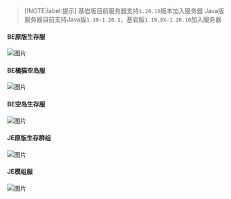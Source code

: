 > [!NOTE|label:提示]
> 基岩版目前服务器支持`1.20.10`版本加入服务器
> Java版服务器目前支持Java版`1.19-1.20.1`，基岩版`1.19.8X-1.20.10`加入服务器
#### BE原版生存服
![图片](https://motdbe.blackbe.work/status_img?host=play.hmmc.top:19133)
#### BE橘猫空岛服
![图片](https://motdbe.blackbe.work/status_img?host=play.hmmc.top:19134)
#### BE空岛生存服
![图片](https://motdbe.blackbe.work/status_img?host=play.hmmc.top:54056)
#### JE原版生存群组
![图片](https://motdbe.blackbe.work/status_img/java?host=play.hmmc.top:25565)
#### JE模组服
![图片](https://motdbe.blackbe.work/status_img/java?host=play.hmmc.top:25566)